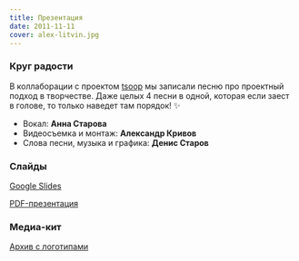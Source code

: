 ```yaml
---
title: Презентация
date: 2011-11-11
cover: alex-litvin.jpg
---
```



### Круг радости

В коллаборации с проектом [tsoop](http://www.tsoop.ru) мы записали песню про проектный подход в творчестве. Даже целых 4 песни в одной, которая если заест в голове, то только наведет там порядок! ✨

<youtube-embed link="https://www.youtube.com/watch?v=5aSf6ik05aY" />

- Вокал: **Анна Старова**
- Видеосъемка и монтаж: **Александр Кривов**
- Слова песни, музыка и графика: **Денис Старов**

### Слайды

[Google Slides](https://docs.google.com/presentation/d/1NFyoKAIXpQzjf19DVjYnVSqtodMoxhRlBlsLCry0TgU/edit?usp=sharing)

[PDF-презентация](/pdf/presentation.pdf)

### Медиа-кит

[Архив с логотипами](/media-ooley.zip)


